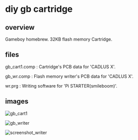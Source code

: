 # diy gb cartridge

## overview

Gameboy homebrew. 32KB flash memory Cartridge.

## files

gb_cart1.comp : Cartridge's PCB data for 'CADLUS X'.

gb_wr.comp : Flash memory writer's PCB data for 'CADLUS X'.

wr.prg : Writing software for 'Pi STARTER(smileboom)'.

## images

![gb_cart1](https://user-images.githubusercontent.com/5597377/131217366-fe2aadb8-1a28-4d45-b4dc-0e18cd4c9e0f.png)

![gb_writer](https://user-images.githubusercontent.com/5597377/131217362-9baaff0b-741a-4225-80aa-a9f89a49f1ad.png)

![screenshot_writer](https://user-images.githubusercontent.com/5597377/131217459-5c303068-fa9e-4487-820e-645180bffbb1.png)
